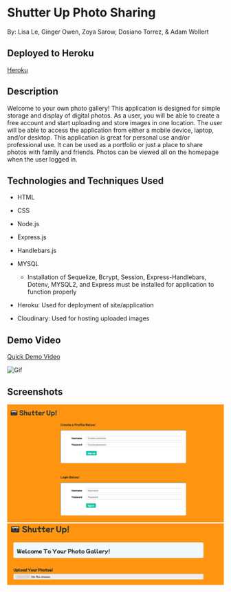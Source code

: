 # Shutter Up Photo Sharing

By: Lisa Le, Ginger Owen, Zoya Sarow, Dosiano Torrez, & Adam Wollert

## Deployed to Heroku

[Heroku](https://desolate-cove-27983.herokuapp.com/)

## Description

Welcome to your own photo gallery! This application is designed for simple storage and display of digital photos. As a user, you will be able to create a free account and start uploading and store images in one location. The user will be able to access the application from either a mobile device, laptop, and/or desktop. This application is great for personal use and/or professional use. It can be used as a portfolio or just a place to share photos with family and friends. Photos can be viewed all on the homepage when the user logged in.

## Technologies and Techniques Used

- HTML
- CSS
- Node.js
- Express.js
- Handlebars.js
- MYSQL

  - Installation of Sequelize, Bcrypt, Session, Express-Handlebars, Dotenv, MYSQL2, and Express must be installed for application to function properly

- Heroku: Used for deployment of site/application
- Cloudinary: Used for hosting uploaded images

## Demo Video

[Quick Demo Video](https://drive.google.com/file/d/1Fw6hL7S8XunC3jrwvir0knYd9HqYsUDu/view)

![Gif](/assets/gif/demo.gif)

## Screenshots

![screenshot 1](/assets/images/Screenshot.PNG)
![screenshot 2](/assets/images/screenshot2.PNG)

